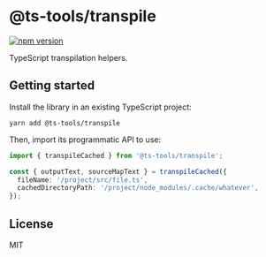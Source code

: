 # @ts-tools/transpile

[![npm version](https://img.shields.io/npm/v/@ts-tools/transpile.svg)](https://www.npmjs.com/package/@ts-tools/transpile)

TypeScript transpilation helpers.

## Getting started

Install the library in an existing TypeScript project:

```
yarn add @ts-tools/transpile
```

Then, import its programmatic API to use:

```ts
import { transpileCached } from '@ts-tools/transpile';

const { outputText, sourceMapText } = transpileCached({
  fileName: '/project/src/file.ts',
  cachedDirectoryPath: '/project/node_modules/.cache/whatever',
});
```

## License

MIT
